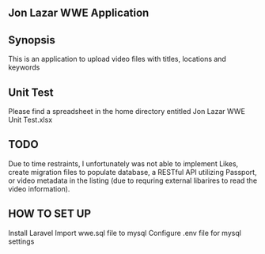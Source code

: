 ## Jon Lazar WWE Application

## Synopsis
This is an application to upload video files with titles, locations and keywords

## Unit Test
Please find a spreadsheet in the home directory entitled Jon Lazar WWE Unit Test.xlsx

## TODO
Due to time restraints, I unfortunately was not able to implement Likes, create migration files to populate database, a RESTful API utilizing Passport, or video metadata in the listing (due to requring external libarires to read the video information).

## HOW TO SET UP 

Install Laravel
Import wwe.sql file to mysql
Configure .env file for mysql settings
